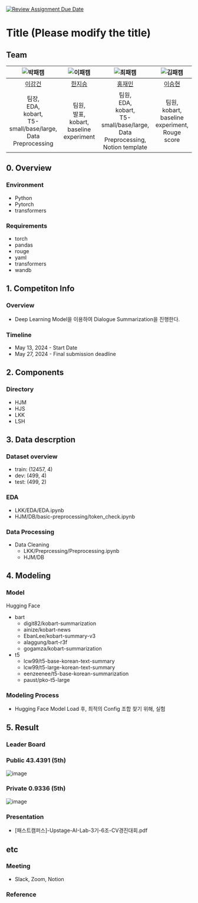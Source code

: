 [![Review Assignment Due Date](https://classroom.github.com/assets/deadline-readme-button-24ddc0f5d75046c5622901739e7c5dd533143b0c8e959d652212380cedb1ea36.svg)](https://classroom.github.com/a/03H_UnPI)
# Title (Please modify the title)
## Team

| ![박패캠](https://avatars.githubusercontent.com/u/156163982?v=4) | ![이패캠](https://avatars.githubusercontent.com/u/156163982?v=4) | ![최패캠](https://avatars.githubusercontent.com/u/156163982?v=4) | ![김패캠](https://avatars.githubusercontent.com/u/156163982?v=4) |
| :--------------------------------------------------------------: | :--------------------------------------------------------------: | :--------------------------------------------------------------: | :--------------------------------------------------------------: |
|            [이강건](https://github.com/Uncommonness)             |            [한지승](https://github.com/wltmd1114)             |            [홍재민](https://github.com/HongJaeMin)             |            [이승현](https://github.com/EffortLEE1008)             |
|                            팀장, <br> EDA, <br> kobart, <br> T5-small/base/large, <br> Data Preprocessing                            |                            팀원, <br> 발표, <br> kobart, <br> baseline experiment                            |                            팀원, <br> EDA, <br> kobart, <br> T5-small/base/large, <br> Data Preprocessing, <br> Notion template                            |                            팀원, <br> kobart, <br> baseline experiment, <br> Rouge score                             |

## 0. Overview
### Environment
- Python
- Pytorch
- transformers

### Requirements
- torch
- pandas
- rouge
- yaml
- transformers
- wandb

## 1. Competiton Info

### Overview

- Deep Learning Model을 이용하여 Dialogue Summarization을 진행한다.

### Timeline

- May 13, 2024 - Start Date
- May 27, 2024 - Final submission deadline

## 2. Components

### Directory

- HJM
- HJS
- LKK
- LSH

## 3. Data descrption

### Dataset overview

- train: (12457, 4)
- dev: (499, 4)
- test: (499, 2)

### EDA

- LKK/EDA/EDA.ipynb
- HJM/DB/basic-preprocessing/token_check.ipynb

### Data Processing

- Data Cleaning
    - LKK/Preprcessing/Preprocessing.ipynb
    - HJM/DB

## 4. Modeling

### Model

Hugging Face

- bart
    - digit82/kobart-summarization
    - ainize/kobart-news
    - EbanLee/kobart-summary-v3
    - alaggung/bart-r3f
    - gogamza/kobart-summarization
- t5
    - lcw99/t5-base-korean-text-summary
    - lcw99/t5-large-korean-text-summary
    - eenzeenee/t5-base-korean-summarization
    - paust/pko-t5-large

### Modeling Process

- Hugging Face Model Load 후, 최적의 Config 조합 찾기 위해, 실험

## 5. Result

### Leader Board

### Public 43.4391 (5th)
![image](https://github.com/UpstageAILab2/upstage-nlp-summarization-nlp-06/assets/107130478/95148e17-888f-473b-8b49-6b23bf6fa0b1)

### Private 0.9336 (5th)
![image](https://github.com/UpstageAILab2/upstage-cv-classification-cv-06/assets/107130478/c30427f3-d94d-4dee-be89-05af07189837)

### Presentation

- [패스트캠퍼스]-Upstage-AI-Lab-3기-6조-CV경진대회.pdf

## etc

### Meeting

- Slack, Zoom, Notion

### Reference
